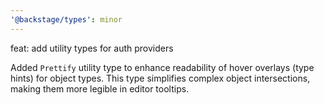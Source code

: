 ```yaml
---
'@backstage/types': minor
---
```


feat: add utility types for auth providers

Added `Prettify` utility type to enhance readability of hover overlays (type hints) for object types. This type simplifies complex object intersections, making them more legible in editor tooltips.
